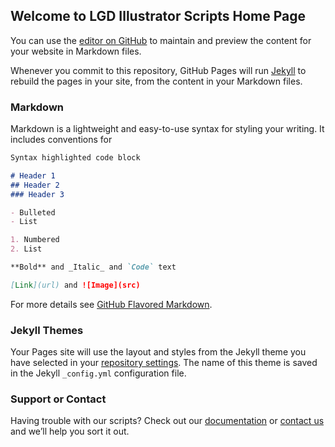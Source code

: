 ## Welcome to LGD Illustrator Scripts Home Page

You can use the [editor on GitHub](https://github.com/LatimerGroupDesign/LGDscripts.github.io/edit/master/index.md) to maintain and preview the content for your website in Markdown files.

Whenever you commit to this repository, GitHub Pages will run [Jekyll](https://jekyllrb.com/) to rebuild the pages in your site, from the content in your Markdown files.

### Markdown

Markdown is a lightweight and easy-to-use syntax for styling your writing. It includes conventions for

```markdown
Syntax highlighted code block

# Header 1
## Header 2
### Header 3

- Bulleted
- List

1. Numbered
2. List

**Bold** and _Italic_ and `Code` text

[Link](url) and ![Image](src)
```

For more details see [GitHub Flavored Markdown](https://guides.github.com/features/mastering-markdown/).

### Jekyll Themes

Your Pages site will use the layout and styles from the Jekyll theme you have selected in your [repository settings](https://github.com/LatimerGroupDesign/LGDscripts.github.io/settings). The name of this theme is saved in the Jekyll `_config.yml` configuration file.

### Support or Contact

Having trouble with our scripts? Check out our [documentation](https://github.com/LatimerGroupDesign) or [contact us](sergiopv02@gmail.com) and we’ll help you sort it out.
